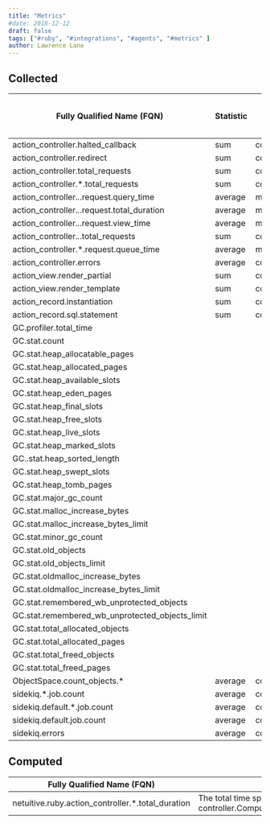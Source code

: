 ```yaml
---
title: "Metrics"
#date: 2018-12-12
draft: false
tags: ["#ruby", "#integrations", "#agents", "#metrics" ]
author: Lawrence Lane
---
```


## Collected

| Fully Qualified Name (FQN)                      | Statistic | Units        | Min | Max  | Sparse Data Strategy (SDS) |
|-------------------------------------------------|-----------|--------------|-----|------|----------------------------|
| action_controller.halted_callback               | sum       | count        | 0   | none | zero                       |
| action_controller.redirect                      | sum       | count        | 0   | none | zero                       |
| action_controller.total_requests                | sum       | count        | 0   | none | zero                       |
| action_controller.*.total_requests              | sum       | count        | 0   | none | zero                       |
| action_controller.*.*.request.query_time        | average   | milliseconds | 0   | none | zero                       |
| action_controller.*.*.request.total_duration    | average   | milliseconds | 0   | none | zero                       |
| action_controller.*.*.request.view_time         | average   | milliseconds | 0   | none | zero                       |
| action_controller.*.*.total_requests            | sum       | count        | 0   | none | zero                       |
| action_controller.*.request.queue_time          | average   | milliseconds | 0   | none |                            |
| action_controller.errors                        | average   | count        | 0   | none |                            |
| action_view.render_partial                      | sum       | count        | 0   | none | zero                       |
| action_view.render_template                     | sum       | count        | 0   | none | zero                       |
| action_record.instantiation                     | sum       | count        | 0   | none | zero                       |
| action_record.sql.statement                     | sum       | count        | 0   | none | zero                       |
| GC.profiler.total_time                          |           |              |     |      |                            |
| GC.stat.count                                   |           |              |     |      |                            |
| GC.stat.heap_allocatable_pages                  |           |              |     |      |                            |
| GC.stat.heap_allocated_pages                    |           |              |     |      |                            |
| GC.stat.heap_available_slots                    |           |              |     |      |                            |
| GC.stat.heap_eden_pages                         |           |              |     |      |                            |
| GC.stat.heap_final_slots                        |           |              |     |      |                            |
| GC.stat.heap_free_slots                         |           |              |     |      |                            |
| GC.stat.heap_live_slots                         |           |              |     |      |                            |
| GC.stat.heap_marked_slots                       |           |              |     |      |                            |
| GC..stat.heap_sorted_length                     |           |              |     |      |                            |
| GC.stat.heap_swept_slots                        |           |              |     |      |                            |
| GC.stat.heap_tomb_pages                         |           |              |     |      |                            |
| GC.stat.major_gc_count                          |           |              |     |      |                            |
| GC.stat.malloc_increase_bytes                   |           |              |     |      |                            |
| GC.stat.malloc_increase_bytes_limit             |           |              |     |      |                            |
| GC.stat.minor_gc_count                          |           |              |     |      |                            |
| GC.stat.old_objects                             |           |              |     |      |                            |
| GC.stat.old_objects_limit                       |           |              |     |      |                            |
| GC.stat.oldmalloc_increase_bytes                |           |              |     |      |                            |
| GC.stat.oldmalloc_increase_bytes_limit          |           |              |     |      |                            |
| GC.stat.remembered_wb_unprotected_objects       |           |              |     |      |                            |
| GC.stat.remembered_wb_unprotected_objects_limit |           |              |     |      |                            |
| GC.stat.total_allocated_objects                 |           |              |     |      |                            |
| GC.stat.total_allocated_pages                   |           |              |     |      |                            |
| GC.stat.total_freed_objects                     |           |              |     |      |                            |
| GC.stat.total_freed_pages                       |           |              |     |      |                            |
| ObjectSpace.count_objects.*                     | average   | count        | 0   | none | zero                       |
| sidekiq.*.job.count                             | average   | count        | 0   | none |                            |
| sidekiq.default.*.job.count                     | average   | count        | 0   | none |                            |
| sidekiq.default.job.count                       | average   | count        | 0   | none |                            |
| sidekiq.errors                                  | average   | count        | 0   | none |                            |

## Computed

| Fully Qualified Name (FQN)                        | Description                                                                                                                       | Statistic | Units | Min | Max  | BASE | CORR | UTIL |
|---------------------------------------------------|-----------------------------------------------------------------------------------------------------------------------------------|-----------|-------|-----|------|------|------|------|
| netuitive.ruby.action_controller.*.total_duration | The total time spent on requests to a specific controller.Computation:data.sum(‘action_controller.${1}.*.request.total_duration’) | average   | ms    | 0   | none | yes  | yes  | no   |
